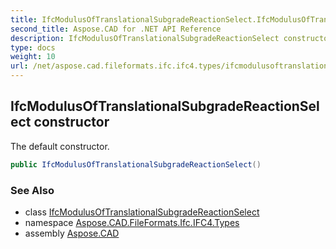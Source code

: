 ```yaml
---
title: IfcModulusOfTranslationalSubgradeReactionSelect.IfcModulusOfTranslationalSubgradeReactionSelect
second_title: Aspose.CAD for .NET API Reference
description: IfcModulusOfTranslationalSubgradeReactionSelect constructor. The default constructor
type: docs
weight: 10
url: /net/aspose.cad.fileformats.ifc.ifc4.types/ifcmodulusoftranslationalsubgradereactionselect/ifcmodulusoftranslationalsubgradereactionselect/
---
```

## IfcModulusOfTranslationalSubgradeReactionSelect constructor

The default constructor.

```csharp
public IfcModulusOfTranslationalSubgradeReactionSelect()
```

### See Also

* class [IfcModulusOfTranslationalSubgradeReactionSelect](../)
* namespace [Aspose.CAD.FileFormats.Ifc.IFC4.Types](../../ifcmodulusoftranslationalsubgradereactionselect/)
* assembly [Aspose.CAD](../../../)


